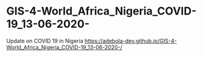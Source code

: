 # GIS-4-World_Africa_Nigeria_COVID-19_13-06-2020-
Update on COVID 19 in Nigeria
https://adebola-dev.github.io/GIS-4-World_Africa_Nigeria_COVID-19_13-06-2020-/
